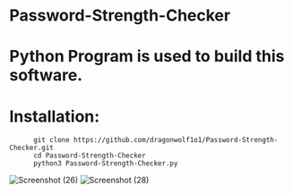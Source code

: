 # Password-Strength-Checker
 # Python Program is used to build this software.
 # Installation:
          git clone https://github.com/dragonwolf1o1/Password-Strength-Checker.git
          cd Password-Strength-Checker
          python3 Password-Strength-Checker.py
          
  
  ![Screenshot (26)](https://user-images.githubusercontent.com/104382438/187365650-b28a01fc-affc-4474-aaed-aa674ec638c4.png)
![Screenshot (28)](https://user-images.githubusercontent.com/104382438/187365662-f1e30501-f773-468c-b6c0-103fe9669ae9.png)
